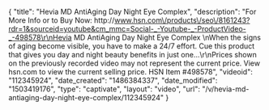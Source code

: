 {
    "title": "Hevia MD AntiAging Day   Night Eye Complex",
    "description": "For More Info or to Buy Now: http:\/\/www.hsn.com\/products\/seo\/8161243?rdr=1&sourceid=youtube&cm_mmc=Social-_-Youtube-_-ProductVideo-_-498578\r\nHevia MD AntiAging Day   Night Eye Complex \nWhen the signs of aging become visible, you have to make a 24\/7 effort. Cue this product that gives you day and night beauty benefits in just one...\r\nPrices shown on the previously recorded video may not represent the current price.  View hsn.com to view the current selling price. HSN Item #498578",
    "videoid": "112345924",
    "date_created": "1486384337",
    "date_modified": "1503419176",
    "type": "captivate",
    "layout": "video",
    "url": "\/v\/hevia-md-antiaging-day-night-eye-complex\/112345924"
}